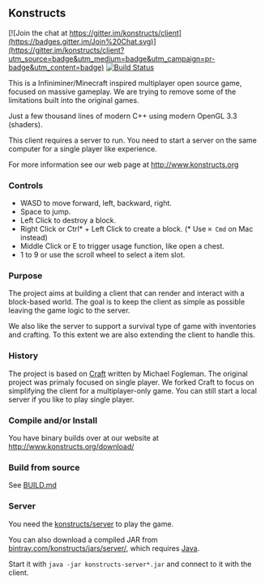 ## Konstructs

[![Join the chat at https://gitter.im/konstructs/client](https://badges.gitter.im/Join%20Chat.svg)](https://gitter.im/konstructs/client?utm_source=badge&utm_medium=badge&utm_campaign=pr-badge&utm_content=badge) [![Build Status](https://travis-ci.org/konstructs/client.svg?branch=master)](https://travis-ci.org/konstructs/client)

This is a Infiniminer/Minecraft inspired multiplayer open source game, focused on massive gameplay. We are trying to remove some of the limitations built into the original games.

Just a few thousand lines of modern C++ using modern OpenGL 3.3 (shaders).

This client requires a server to run. You need to start a server on the same computer for a single player like experience.


For more information see our web page at http://www.konstructs.org

### Controls

- WASD to move forward, left, backward, right.
- Space to jump.
- Left Click to destroy a block.
- Right Click or Ctrl* + Left Click to create a block. (\* Use `⌘ Cmd` on Mac instead)
- Middle Click or E to trigger usage function, like open a chest.
- 1 to 9 or use the scroll wheel to select a item slot.

### Purpose

The project aims at building a client that can render and interact with a block-based world. The goal is to keep the client as simple as possible leaving the game logic to the server.

We also like the server to support a survival type of game with inventories and crafting. To this extent we are also extending the client to handle this.

### History

The project is based on [Craft](https://github.com/fogleman/Craft) written by Michael Fogleman. The original project was primaly focused on single player. We forked Craft to focus on simplifying the client for a multiplayer-only game. You can still start a local server if you like to play single player.

### Compile and/or Install

You have binary builds over at our website at http://www.konstructs.org/download/

### Build from source

See [BUILD.md](BUILD.md)

### Server

You need the [konstructs/server](https://github.com/konstructs/server) to play the game.

You can also download a compiled JAR from [bintray.com/konstructs/jars/server/](https://bintray.com/konstructs/jars/server/view#files), which requires [Java](http://java.com).

Start it with `java -jar konstructs-server*.jar` and connect to it with the client.
